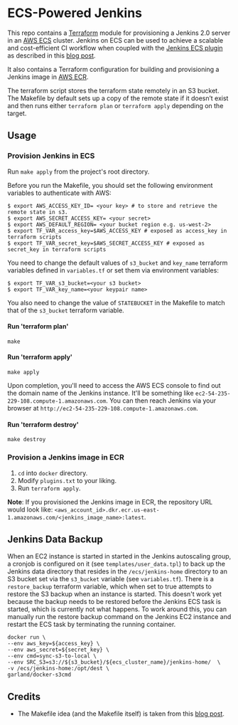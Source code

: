 # ECS-Powered Jenkins

This repo contains a [Terraform](https://terraform.io/) module for provisioning a Jenkins 2.0 server in an [AWS ECS](https://aws.amazon.com/ecs/) cluster. Jenkins on ECS can be used to achieve a scalable and cost-efficient CI workflow when coupled with the [Jenkins ECS plugin](https://wiki.jenkins-ci.org/display/JENKINS/Amazon+EC2+Container+Service+Plugin) as described in this [blog post](https://shuaib.me/ecs-jenkins/).

It also contains a Terraform configuration for building and provisioning a Jenkins image in [AWS ECR](https://aws.amazon.com/ecr/).

The terraform script stores the terraform state remotely in an S3 bucket. The Makefile by default sets up a copy of the remote state if it doesn’t exist and then runs either `terraform plan` or `terraform apply` depending on the target.

## Usage

### Provision Jenkins in ECS

Run `make apply` from the project's root directory.

Before you run the Makefile, you should set the following environment variables to authenticate with AWS:
```
$ export AWS_ACCESS_KEY_ID= <your key> # to store and retrieve the remote state in s3.
$ export AWS_SECRET_ACCESS_KEY= <your secret>
$ export AWS_DEFAULT_REGION= <your bucket region e.g. us-west-2>
$ export TF_VAR_access_key=$AWS_ACCESS_KEY # exposed as access_key in terraform scripts
$ export TF_VAR_secret_key=$AWS_SECRET_ACCESS_KEY # exposed as secret_key in terraform scripts
```

You need to change the default values of `s3_bucket` and `key_name` terraform variables defined in `variables.tf` or set them via environment variables:
```
$ export TF_VAR_s3_bucket=<your s3 bucket>
$ export TF_VAR_key_name=<your keypair name>
```
You also need to change the value of `STATEBUCKET` in the Makefile to match that of the `s3_bucket` terraform variable.

#### Run 'terraform plan'

    make

#### Run 'terraform apply'

    make apply
Upon completion, you'll need to access the AWS ECS console to find out the domain name of the Jenkins instance. It'll be something like `ec2-54-235-229-108.compute-1.amazonaws.com`. You can then reach Jenkins via your browser at `http://ec2-54-235-229-108.compute-1.amazonaws.com`.

#### Run 'terraform destroy'

    make destroy

### Provision a Jenkins image in ECR

1. `cd` into `docker` directory.
2. Modify `plugins.txt` to your liking.
3. Run `terraform apply`.

__Note__: If you provisioned the Jenkins image in ECR, the repository URL would look like: `<aws_account_id>.dkr.ecr.us-east-1.amazonaws.com/<jenkins_image_name>:latest`.

## Jenkins Data Backup

When an EC2 instance is started in started in the Jenkins autoscaling group, a cronjob is configured on it (see `templates/user_data.tpl`) to back up the Jenkins data directory that resides in the `/ecs/jenkins-home` directory to an S3 bucket set via the `s3_bucket` variable (see `variables.tf`).
There is a `restore_backup` terraform variable, which when set to true attempts to restore the S3 backup when an instance is started. This doesn't work yet because the backup needs to be restored before the Jenkins ECS task is started, which is currently not what happens.
To work around this, you can manually run the restore backup command on the Jenkins EC2 instance and restart the ECS task by terminating the running container.

    docker run \
    --env aws_key=${access_key} \
    --env aws_secret=${secret_key} \
    --env cmd=sync-s3-to-local \
    --env SRC_S3=s3://${s3_bucket}/${ecs_cluster_name}/jenkins-home/  \
    -v /ecs/jenkins-home:/opt/dest \
    garland/docker-s3cmd


## Credits

* The Makefile idea (and the Makefile itself) is taken from this [blog post](http://karlcode.owtelse.com/blog/2015/09/01/working-with-terraform-remote-statefile/).
